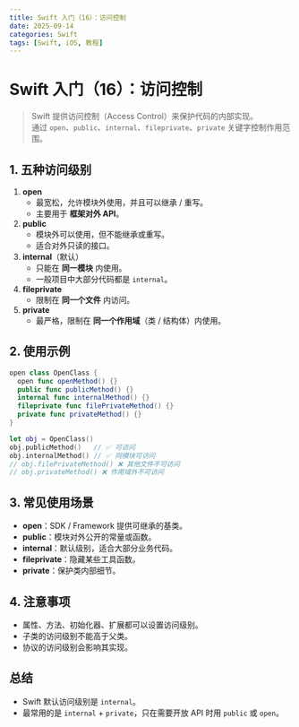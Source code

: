 ```yaml
---
title: Swift 入门（16）：访问控制
date: 2025-09-14
categories: Swift
tags: [Swift, iOS, 教程]
---
```


# Swift 入门（16）：访问控制

> Swift 提供访问控制（Access Control）来保护代码的内部实现。  
> 通过 `open`、`public`、`internal`、`fileprivate`、`private` 关键字控制作用范围。

## 1. 五种访问级别

1. **open**
   - 最宽松，允许模块外使用，并且可以继承 / 重写。
   - 主要用于 **框架对外 API**。
2. **public**
   - 模块外可以使用，但不能继承或重写。
   - 适合对外只读的接口。
3. **internal**（默认）
   - 只能在 **同一模块** 内使用。
   - 一般项目中大部分代码都是 `internal`。
4. **fileprivate**
   - 限制在 **同一个文件** 内访问。
5. **private**
   - 最严格，限制在 **同一个作用域**（类 / 结构体）内使用。

## 2. 使用示例

```swift
open class OpenClass {
  open func openMethod() {}
  public func publicMethod() {}
  internal func internalMethod() {}
  fileprivate func filePrivateMethod() {}
  private func privateMethod() {}
}

let obj = OpenClass()
obj.publicMethod()   // ✅ 可访问
obj.internalMethod() // ✅ 同模块可访问
// obj.filePrivateMethod() ❌ 其他文件不可访问
// obj.privateMethod() ❌ 作用域外不可访问
```

## 3. 常见使用场景

- **open**：SDK / Framework 提供可继承的基类。
- **public**：模块对外公开的常量或函数。
- **internal**：默认级别，适合大部分业务代码。
- **fileprivate**：隐藏某些工具函数。
- **private**：保护类内部细节。

## 4. 注意事项

- 属性、方法、初始化器、扩展都可以设置访问级别。
- 子类的访问级别不能高于父类。
- 协议的访问级别会影响其实现。

## 总结

- Swift 默认访问级别是 `internal`。
- 最常用的是 `internal` + `private`，只在需要开放 API 时用 `public` 或 `open`。

